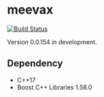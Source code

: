 # meevax

[![Build Status](https://travis-ci.org/yamacir-kit/meevax.svg?branch=master)](https://travis-ci.org/yamacir-kit/meevax)

Version 0.0.154 in development.

## Dependency

- C++17
- Boost C++ Libraries 1.58.0

